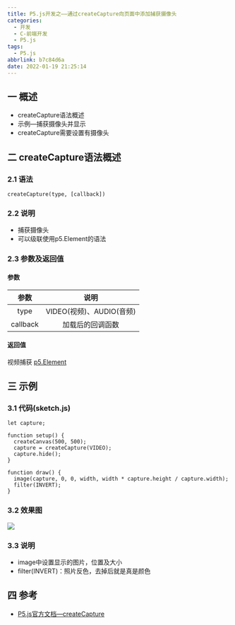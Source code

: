 ```yaml
---
title: P5.js开发之——通过createCapture向页面中添加捕获摄像头
categories:
  - 开发
  - C-前端开发
  - P5.js
tags:
  - P5.js
abbrlink: b7c84d6a
date: 2022-01-19 21:25:14
---
```

## 一 概述

* createCapture语法概述
* 示例—捕获摄像头并显示
* createCapture需要设置有摄像头

<!--more-->

## 二 createCapture语法概述

### 2.1 语法

```
createCapture(type, [callback])
```

### 2.2 说明

* 捕获摄像头
* 可以级联使用p5.Element的语法

### 2.3 参数及返回值

#### 参数

|   参数   |           说明           |
| :------: | :----------------------: |
|   type   | VIDEO(视频)、AUDIO(音频) |
| callback |     加载后的回调函数     |

#### 返回值

视频捕获 [p5.Element](https://p5js.org/zh-Hans/reference/#/p5.Element) 

## 三 示例

### 3.1 代码(sketch.js)

```
let capture;

function setup() {
  createCanvas(500, 500);
  capture = createCapture(VIDEO);
  capture.hide();
}

function draw() {
  image(capture, 0, 0, width, width * capture.height / capture.width);
  filter(INVERT);
}
```

### 3.2 效果图

![][1]

### 3.3  说明

* image中设置显示的图片，位置及大小
* filter(INVERT)：照片反色，去掉后就是真是颜色

## 四 参考
* [P5.js官方文档—createCapture](https://p5js.org/zh-Hans/reference/#/p5/createCapture)


[1]:https://jsd.onmicrosoft.cn/gh/PGzxc/CDN/blog-p5js/p5js-createCapture-sample1.png